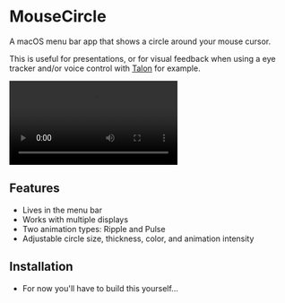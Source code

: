 # MouseCircle

A macOS menu bar app that shows a circle around your mouse cursor. 

This is useful for presentations, or for visual feedback when using a eye tracker and/or voice control with [Talon](https://talonvoice.com/) for example.

![App Demo](images/mouseCircle.mp4)

## Features

- Lives in the menu bar
- Works with multiple displays
- Two animation types: Ripple and Pulse
- Adjustable circle size, thickness, color, and animation intensity

## Installation

- For now you'll have to build this yourself...

